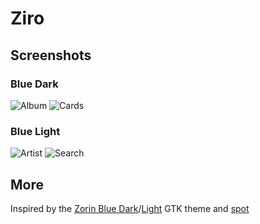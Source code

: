# Ziro
## Screenshots
### Blue Dark
![Album](https://raw.githubusercontent.com/schnensch0/ziro/main/preview/album-blue-dark.png)
![Cards](https://raw.githubusercontent.com/schnensch0/ziro/main/preview/cards-blue-dark.png)
### Blue Light
![Artist](https://raw.githubusercontent.com/schnensch0/ziro/main/preview/artist-blue-light.png)
![Search](https://raw.githubusercontent.com/schnensch0/ziro/main/preview/search-blue-light.png)

## More
Inspired by the [Zorin Blue Dark](https://github.com/ZorinOS/zorin-desktop-themes/tree/master/ZorinBlue-Dark)/[Light](https://github.com/ZorinOS/zorin-desktop-themes/tree/master/ZorinBlue-Light) GTK theme and [spot](https://github.com/xou816/spot)
